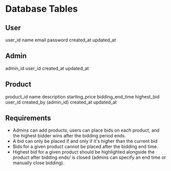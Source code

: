 # Database Tables

## User

user_id
name
email
password
created_at
updated_at

## Admin

admin_id
user_id
created_at
updated_at

## Product

product_id
name
description
starting_price
bidding_end_time
highest_bid
user_id
created_by (admin_id)
created_at
updated_at

## Requirements

- Admins can add products, users can place bids on each product, and the highest bidder wins after the bidding period ends.
- A bid can only be placed if and only if it's higher than the current bid
- Bids for a given product cannot be placed after the bidding end time.
- Highest bid for a given product should be highlighted alongside the product after bidding ends/ is closed (admins can specify an end time or manually close bidding).



